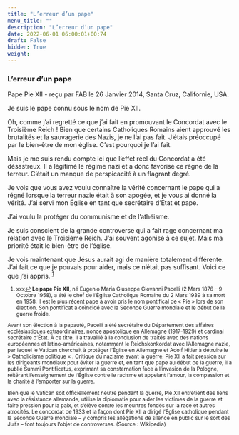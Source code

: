 ```yaml
---
title: "L’erreur d’un pape"
menu_title: ""
description: "L’erreur d’un pape"
date: 2022-06-01 06:00:01+00:74
draft: False
hidden: True
weight:
---
```

### L’erreur d’un pape

Pape Pie XII - reçu par FAB le 26 Janvier 2014, Santa Cruz, Californie, USA.

Je suis le pape connu sous le nom de Pie XII.

Oh, comme j’ai regretté ce que j’ai fait en promouvant le Concordat avec le Troisième Reich ! Bien que certains Catholiques Romains aient approuvé les brutalités et la sauvagerie des Nazis, je ne l’ai pas fait. J’étais préoccupé par le bien-être de mon église. C’est pourquoi je l’ai fait.

Mais je me suis rendu compte ici que l’effet réel du Concordat a été désastreux. Il a légitimé le régime nazi et a donc favorisé ce règne de la terreur. C’était un manque de perspicacité à un flagrant degré.

Je vois que vous avez voulu connaître la vérité concernant le pape qui a régné lorsque la terreur nazie était à son apogée, et je vous ai donné la vérité. J’ai servi mon Église en tant que secrétaire d’État et pape.

J’ai voulu la protéger du communisme et de l’athéisme.

Je suis conscient de la grande controverse qui a fait rage concernant ma relation avec le Troisième Reich. J’ai souvent agonisé à ce sujet. Mais ma priorité était le bien-être de l’église.

Je vois maintenant que Jésus aurait agi de manière totalement différente. J’ai fait ce que je pouvais pour aider, mais ce n’était pas suffisant. Voici ce que j’ai appris.
<sup id="a1">[1](#f1)</sup>
<small>
1. <large id="f1"> xxx[↩](#a1)
**Le pape Pie XII**, né Eugenio Maria Giuseppe Giovanni Pacelli (2 Mars 1876 – 9 Octobre 1958), a été le chef de l’Église Catholique Romaine du 2 Mars 1939 à sa mort en 1958. Il est le plus récent pape à avoir pris le nom pontifical de « Pie » lors de son élection. Son pontificat a coïncidé avec la Seconde Guerre mondiale et le début de la guerre froide.

Avant son élection à la papauté, Pacelli a été secrétaire du Département des affaires ecclésiastiques extraordinaires, nonce apostolique en Allemagne (1917-1929) et cardinal secrétaire d’État. À ce titre, il a travaillé à la conclusion de traités avec des nations européennes et latino-américaines, notamment le Reichskonkordat avec l’Allemagne nazie, par lequel le Vatican cherchait à protéger l’Église en Allemagne et Adolf Hitler à détruire le  » Catholicisme politique « . Critique du nazisme avant la guerre, Pie XII a fait pression sur les dirigeants mondiaux pour éviter la guerre et, en tant que pape au début de la guerre, il a publié Summi Pontificatus, exprimant sa consternation face à l’invasion de la Pologne, réitérant l’enseignement de l’Église contre le racisme et appelant l’amour, la compassion et la charité à l’emporter sur la guerre.

Bien que le Vatican soit officiellement neutre pendant la guerre, Pie XII entretient des liens avec la résistance allemande, utilise la diplomatie pour aider les victimes de la guerre et faire pression pour la paix, et s’élève contre les meurtres fondés sur la race et autres atrocités. Le concordat de 1933 et la façon dont Pie XII a dirigé l’Église catholique pendant la Seconde Guerre mondiale – y compris les allégations de silence en public sur le sort des Juifs – font toujours l’objet de controverses. (Source : Wikipedia)
